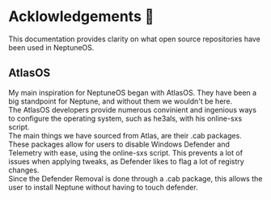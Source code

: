 # Acklowledgements 🤴

This documentation provides clarity on what open source repositories have been used in NeptuneOS.

## AtlasOS

My main inspiration for NeptuneOS began with AtlasOS. They have been a big standpoint for Neptune, and without them we wouldn't be here. <br>
The AtlasOS developers provide numerous convinient and ingenious ways to configure the operating system, such as he3als, with his online-sxs script. <br>
The main things we have sourced from Atlas, are their .cab packages. These packages allow for users to disable Windows Defender and Telemetry with ease, using the online-sxs script. This prevents a lot of issues when applying tweaks, as Defender likes to flag a lot of registry changes. <br>
Since the Defender Removal is done through a .cab package, this allows the user to install Neptune without having to touch defender. <br>
